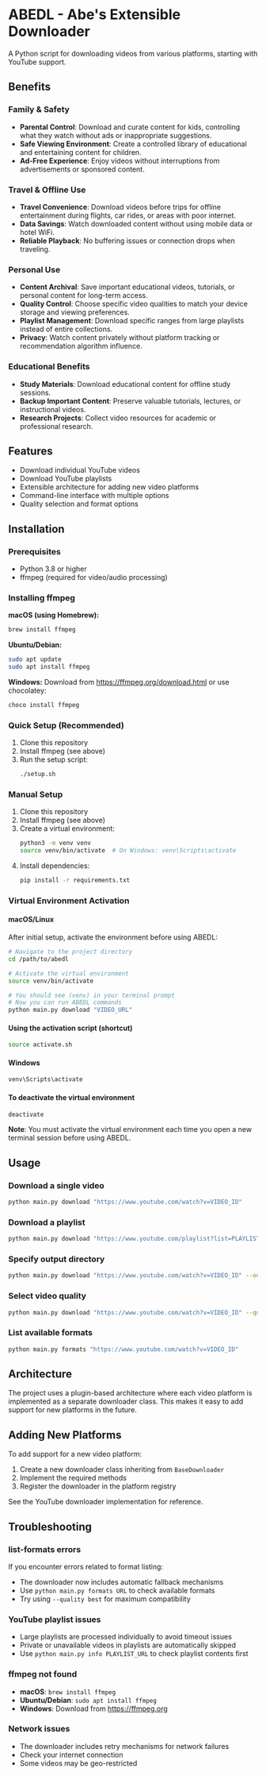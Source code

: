 # ABEDL - Abe's Extensible Downloader

A Python script for downloading videos from various platforms, starting with YouTube support.

## Benefits

### Family & Safety
- **Parental Control**: Download and curate content for kids, controlling what they watch without ads or inappropriate suggestions.
- **Safe Viewing Environment**: Create a controlled library of educational and entertaining content for children.
- **Ad-Free Experience**: Enjoy videos without interruptions from advertisements or sponsored content.

### Travel & Offline Use
- **Travel Convenience**: Download videos before trips for offline entertainment during flights, car rides, or areas with poor internet.
- **Data Savings**: Watch downloaded content without using mobile data or hotel WiFi.
- **Reliable Playback**: No buffering issues or connection drops when traveling.

### Personal Use
- **Content Archival**: Save important educational videos, tutorials, or personal content for long-term access.
- **Quality Control**: Choose specific video qualities to match your device storage and viewing preferences.
- **Playlist Management**: Download specific ranges from large playlists instead of entire collections.
- **Privacy**: Watch content privately without platform tracking or recommendation algorithm influence.

### Educational Benefits
- **Study Materials**: Download educational content for offline study sessions.
- **Backup Important Content**: Preserve valuable tutorials, lectures, or instructional videos.
- **Research Projects**: Collect video resources for academic or professional research.

## Features

- Download individual YouTube videos
- Download YouTube playlists
- Extensible architecture for adding new video platforms
- Command-line interface with multiple options
- Quality selection and format options

## Installation

### Prerequisites
- Python 3.8 or higher
- ffmpeg (required for video/audio processing)

### Installing ffmpeg
**macOS (using Homebrew):**
```bash
brew install ffmpeg
```

**Ubuntu/Debian:**
```bash
sudo apt update
sudo apt install ffmpeg
```

**Windows:**
Download from https://ffmpeg.org/download.html or use chocolatey:
```bash
choco install ffmpeg
```

### Quick Setup (Recommended)
1. Clone this repository
2. Install ffmpeg (see above)
3. Run the setup script:
   ```bash
   ./setup.sh
   ```

### Manual Setup
1. Clone this repository
2. Install ffmpeg (see above)
3. Create a virtual environment:
   ```bash
   python3 -m venv venv
   source venv/bin/activate  # On Windows: venv\Scripts\activate
   ```
4. Install dependencies:
   ```bash
   pip install -r requirements.txt
   ```

### Virtual Environment Activation

#### macOS/Linux
After initial setup, activate the environment before using ABEDL:
```bash
# Navigate to the project directory
cd /path/to/abedl

# Activate the virtual environment
source venv/bin/activate

# You should see (venv) in your terminal prompt
# Now you can run ABEDL commands
python main.py download "VIDEO_URL"
```

#### Using the activation script (shortcut)
```bash
source activate.sh
```

#### Windows
```cmd
venv\Scripts\activate
```

#### To deactivate the virtual environment
```bash
deactivate
```

**Note**: You must activate the virtual environment each time you open a new terminal session before using ABEDL.

## Usage

### Download a single video
```bash
python main.py download "https://www.youtube.com/watch?v=VIDEO_ID"
```

### Download a playlist
```bash
python main.py download "https://www.youtube.com/playlist?list=PLAYLIST_ID"
```

### Specify output directory
```bash
python main.py download "https://www.youtube.com/watch?v=VIDEO_ID" --output-dir /path/to/downloads
```

### Select video quality
```bash
python main.py download "https://www.youtube.com/watch?v=VIDEO_ID" --quality best
```

### List available formats
```bash
python main.py formats "https://www.youtube.com/watch?v=VIDEO_ID"
```

## Architecture

The project uses a plugin-based architecture where each video platform is implemented as a separate downloader class. This makes it easy to add support for new platforms in the future.

## Adding New Platforms

To add support for a new video platform:

1. Create a new downloader class inheriting from `BaseDownloader`
2. Implement the required methods
3. Register the downloader in the platform registry

See the YouTube downloader implementation for reference.

## Troubleshooting

### list-formats errors
If you encounter errors related to format listing:
- The downloader now includes automatic fallback mechanisms
- Use `python main.py formats URL` to check available formats
- Try using `--quality best` for maximum compatibility

### YouTube playlist issues
- Large playlists are processed individually to avoid timeout issues
- Private or unavailable videos in playlists are automatically skipped
- Use `python main.py info PLAYLIST_URL` to check playlist contents first

### ffmpeg not found
- **macOS**: `brew install ffmpeg`
- **Ubuntu/Debian**: `sudo apt install ffmpeg`
- **Windows**: Download from https://ffmpeg.org

### Network issues
- The downloader includes retry mechanisms for network failures
- Check your internet connection
- Some videos may be geo-restricted
